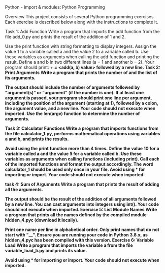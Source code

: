 Python - import & modules: Python Programming

Overview
This project consists of several Python programming exercises. Each exercise is described below along with the instructions to complete it.

Task 1: Add Function
Write a program that imports the add function from the file add_0.py and prints the result of the addition of 1 and 2.

Use the print function with string formatting to display integers.
Assign the value 1 to a variable called a and the value 2 to a variable called b.
Use these variables as arguments when calling the add function and printing the result.
Define a and b in two different lines (a = 1 and another b = 2).
Your program should print: <a value> + <b value> = <add(a, b) value> followed by a new line.
Task 2: Print Arguments
Write a program that prints the number of and the list of its arguments.

The output should include the number of arguments followed by "argument(s)" or "argument" (if the number is one).
If at least one argument is passed, your program should print one line per argument, including the position of the argument (starting at 1), followed by a colon, the argument value, and a new line.
Your code should not execute when imported.
Use the len(argv) function to determine the number of arguments.

Task 3: Calculator Functions
Write a program that imports functions from the file calculator_1.py, performs mathematical operations using variables a and b, and prints the results.

Avoid using the print function more than 4 times.
Define the value 10 for a variable called a and the value 5 for a variable called b.
Use these variables as arguments when calling functions (including print).
Call each of the imported functions and format the output accordingly.
The word calculator_1 should be used only once in your file.
Avoid using * for importing or __import__.
Your code should not execute when imported.

task 4: Sum of Arguments
Write a program that prints the result of adding all the arguments.

The output should be the result of the addition of all arguments followed by a new line.
You can cast arguments into integers using int().
Your code should not execute when imported.
Exercise 5: List Module Names
Write a program that prints all the names defined by the compiled module hidden_4.pyc (download it locally).

Print one name per line in alphabetical order.
Only print names that do not start with "__".
Ensure you are running your code in Python 3.8.x, as hidden_4.pyc has been compiled with this version.
Exercise 6: Variable Load
Write a program that imports the variable a from the file variable_load_5.py and prints its value.

Avoid using * for importing or __import__.
Your code should not execute when imported.
